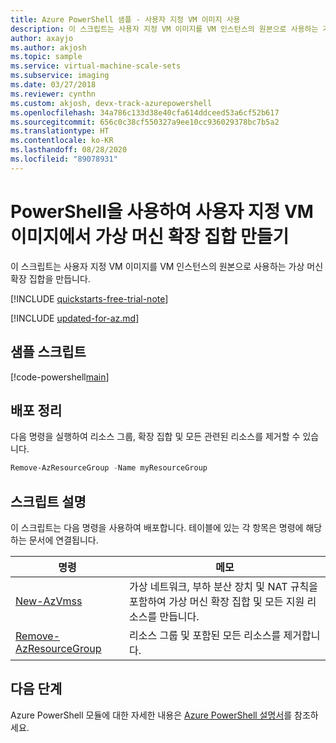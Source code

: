 ```yaml
---
title: Azure PowerShell 샘플 - 사용자 지정 VM 이미지 사용
description: 이 스크립트는 사용자 지정 VM 이미지를 VM 인스턴스의 원본으로 사용하는 가상 머신 확장 집합을 만듭니다.
author: axayjo
ms.author: akjosh
ms.topic: sample
ms.service: virtual-machine-scale-sets
ms.subservice: imaging
ms.date: 03/27/2018
ms.reviewer: cynthn
ms.custom: akjosh, devx-track-azurepowershell
ms.openlocfilehash: 34a786c133d38e40cfa614ddceed53a6cf52b617
ms.sourcegitcommit: 656c0c38cf550327a9ee10cc936029378bc7b5a2
ms.translationtype: HT
ms.contentlocale: ko-KR
ms.lasthandoff: 08/28/2020
ms.locfileid: "89078931"
---
```

# <a name="create-a-virtual-machine-scale-set-from-a-custom-vm-image-with-powershell"></a>PowerShell을 사용하여 사용자 지정 VM 이미지에서 가상 머신 확장 집합 만들기
이 스크립트는 사용자 지정 VM 이미지를 VM 인스턴스의 원본으로 사용하는 가상 머신 확장 집합을 만듭니다.

[!INCLUDE [quickstarts-free-trial-note](../../../includes/quickstarts-free-trial-note.md)]

[!INCLUDE [updated-for-az.md](../../../includes/updated-for-az.md)]

## <a name="sample-script"></a>샘플 스크립트

[!code-powershell[main](../../../powershell_scripts/virtual-machine-scale-sets/use-custom-vm-image/use-custom-vm-image.ps1 "Create a virtual machine scale set with a custom VM image")]

## <a name="clean-up-deployment"></a>배포 정리
다음 명령을 실행하여 리소스 그룹, 확장 집합 및 모든 관련된 리소스를 제거할 수 있습니다.

```powershell
Remove-AzResourceGroup -Name myResourceGroup
```

## <a name="script-explanation"></a>스크립트 설명
이 스크립트는 다음 명령을 사용하여 배포합니다. 테이블에 있는 각 항목은 명령에 해당하는 문서에 연결됩니다.

| 명령 | 메모 |
|---|---|
| [New-AzVmss](/powershell/module/az.compute/new-azvmss) | 가상 네트워크, 부하 분산 장치 및 NAT 규칙을 포함하여 가상 머신 확장 집합 및 모든 지원 리소스를 만듭니다. |
| [Remove-AzResourceGroup](/powershell/module/az.resources/remove-azresourcegroup) | 리소스 그룹 및 포함된 모든 리소스를 제거합니다. |

## <a name="next-steps"></a>다음 단계
Azure PowerShell 모듈에 대한 자세한 내용은 [Azure PowerShell 설명서](/powershell/azure/)를 참조하세요.
